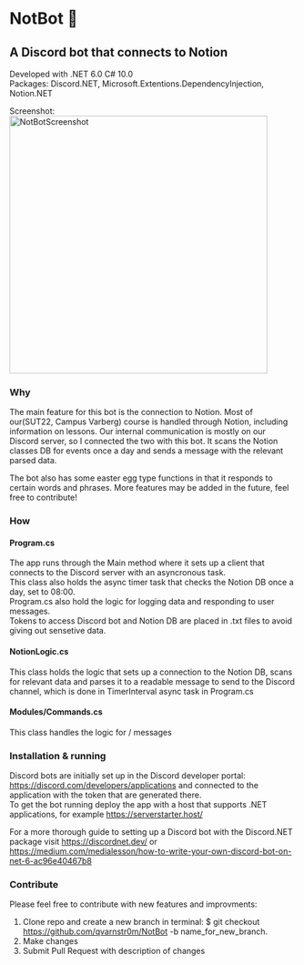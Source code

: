 # NotBot 🤖  

## A Discord bot that connects to Notion  

Developed with .NET 6.0 C# 10.0  
Packages: Discord.NET, Microsoft.Extentions.DependencyInjection, Notion.NET  
  
Screenshot:  
<img width="453" alt="NotBotScreenshot" src="https://user-images.githubusercontent.com/70780322/212863354-6bfc24c4-b5b8-485b-bfc9-be71b2bc1102.png">

### Why    
The main feature for this bot is the connection to Notion. Most of our(SUT22, Campus Varberg) course is handled through Notion, including information on lessons. Our internal communication is mostly on our Discord server, so I connected the two with this bot. It scans the Notion classes DB for events once a day and sends a message with the relevant parsed data.  
  
The bot also has some easter egg type functions in that it responds to certain words and phrases. More features may be added in the future, feel free to contribute!

### How  
#### Program.cs  
The app runs through the Main method where it sets up a client that connects to the Discord server with an asyncronous task.  
This class also holds the async timer task that checks the Notion DB once a day, set to 08:00.  
Program.cs also hold the logic for logging data and responding to user messages.  
Tokens to access Discord bot and Notion DB are placed in .txt files to avoid giving out sensetive data.  
  
#### NotionLogic.cs  
This class holds the logic that sets up a connection to the Notion DB, scans for relevant data and parses it to a readable message to send to the Discord channel, which is done in TimerInterval async task in Program.cs

#### Modules/Commands.cs
This class handles the logic for / messages
  
### Installation & running  
Discord bots are initially set up in the Discord developer portal: https://discord.com/developers/applications and connected to the application with the token that are generated there.  
To get the bot running deploy the app with a host that supports .NET applications, for example https://serverstarter.host/  
  
For a more thorough guide to setting up a Discord bot with the Discord.NET package visit https://discordnet.dev/ or https://medium.com/medialesson/how-to-write-your-own-discord-bot-on-net-6-ac96e40467b8  
  
### Contribute  
Please feel free to contribute with new features and improvments:
1. Clone repo and create a new branch in terminal: $ git checkout https://github.com/qvarnstr0m/NotBot -b name_for_new_branch.  
2. Make changes  
3. Submit Pull Request with description of changes  
